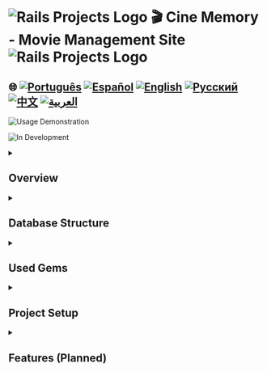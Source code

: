 # <img src="https://encrypted-tbn0.gstatic.com/images?q=tbn:ANd9GcSTWNyzRvZuphTsoQwk0FKqdTWHQEG50IIDgA&s" alt="Rails Projects Logo" width="40" height="30" /> 🎬 Cine Memory - Movie Management Site<img src="https://encrypted-tbn0.gstatic.com/images?q=tbn:ANd9GcSTWNyzRvZuphTsoQwk0FKqdTWHQEG50IIDgA&s" alt="Rails Projects Logo" width="40" height="30" /> 

## 🌐 [![Português](https://img.shields.io/badge/Português-green)](https://github.com/SamuelRocha91/rails_movies_catalog/blob/main/README.md) [![Español](https://img.shields.io/badge/Español-yellow)](https://github.com/SamuelRocha91/rails_movies_catalog/blob/main/README_es.md) [![English](https://img.shields.io/badge/English-blue)](https://github.com/SamuelRocha91/rails_movies_catalog/blob/main/README_en.md) [![Русский](https://img.shields.io/badge/Русский-lightgrey)](https://github.com/SamuelRocha91/rails_movies_catalog/blob/main/README_ru.md) [![中文](https://img.shields.io/badge/中文-red)](https://github.com/SamuelRocha91/rails_movies_catalog/blob/main/README_ch.md) [![العربية](https://img.shields.io/badge/العربية-orange)](https://github.com/SamuelRocha91/rails_movies_catalog/blob/main/README_ar.md)

![Usage Demonstration](./public/amostragem.gif)

![In Development](https://img.shields.io/badge/status-In%20Development-yellow)

<details>

<summary> <h2>Overview</h2> </summary>

This project is a **Movie Management System** developed with Ruby on Rails. It allows users to manage movies, genres, and directors. It implements a CRUD (Create, Read, Update, Delete) for entities and allows for the upload of movie banner images.

</details>

<details>

<summary> <h2>Database Structure</h2> </summary>

![Diagram](./public/diagrama-movies.png)

</details>

<details>

<summary> <h2>Used Gems</h2> </summary>

- Bullet (N+1 Query Detection)  
During development, the Bullet gem is used to detect and alert about inefficiencies in loading SQL queries, such as the N+1 query problem.

- Kaminari (Pagination)  
The Kaminari gem is used for pagination of records in listings, making navigation through large datasets more efficient.

- Active Storage (File Management)  
The application also uses Active Storage for uploading and managing files, such as movie banners.

</details>

<details>

<summary> <h2>Project Setup</h2> </summary>

  <details>

<summary> <h2> With Docker </h2> </summary>

To run this project using Docker, follow the steps below:

#### Prerequisites

Make sure you have Docker and Docker Compose installed on your machine.

- [Docker](https://docs.docker.com/get-docker/)  
- [Docker Compose](https://docs.docker.com/compose/install/)

#### Configuration

1. Clone the related repository:

```
   git clone git@github.com:SamuelRocha91/rails_movies_catalog.git
   ```

2. Navigate to the project folder:

```
   cd rails_movies_catalog
   ```

3. Run the docker command:

```
   docker-compose up
   ```

4. Access the browser at:

```
   http://0.0.0.0:3000/
   ```

  </details>
  
  <details>

<summary>  <h2> Without Docker </h2> </summary>

1. Clone the repository:
   ```bash
   git clone git@github.com:SamuelRocha91/rails_movies_catalog.git
   ```

2. Navigate to the project directory:
   ```bash
   cd rails_movies_catalog
   ```

3. Install the dependencies:
   ```bash
   bundle install
   ```

4. Configure the database:
   ```bash
   rails db:create
   rails db:migrate
   rails db:seed
   ```

5. Run the application:
   ```bash
   rails server
   ```
   </details>

</details>

<details>

<summary> <h2> Features (Planned) </h2> </summary>

- **Movie Management**: 
  - Unit tests
  - Responsiveness

</details>